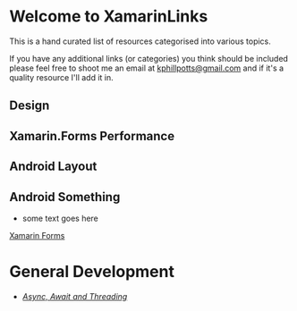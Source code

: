 # Welcome to XamarinLinks

This is a hand curated list of resources categorised into various topics.

If you have any additional links (or categories) you think should be included please feel free to shoot me an email at kphillpotts@gmail.com and if it's a quality resource I'll add it in.

## Design

## Xamarin.Forms Performance

## Android Layout

## Android Something<a name="androidsomething"></a>

* some text goes here

<a href="{{ site.github.repository_url }}" class="btn">Xamarin Forms</a>

# General Development
* [*Async, Await and Threading*](async_await.md)
